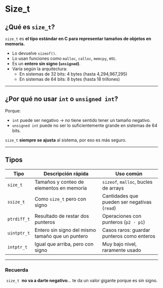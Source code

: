 # Size_t

## ¿Qué es `size_t`?

`size_t` es **el tipo estándar en C para representar tamaños de objetos en memoria.**

- Lo devuelve `sizeof()`.
- Lo usan funciones como `malloc`, `calloc`, `memcpy`, etc.
- Es un **entero sin signo (`unsigned`)**.
- Varía según la arquitectura:
    - En sistemas de 32 bits: 4 bytes (hasta 4,294,967,295)
    - En sistemas de 64 bits: 8 bytes (hasta 18 trillones)

---

## ¿Por qué no usar `int` o `unsigned int`?

Porque:

- `int` puede ser negativo → no tiene sentido tener un tamaño negativo.
- `unsigned int` puede no ser lo suficientemente grande en sistemas de 64 bits.

`size_t` **siempre se ajusta** al sistema, por eso es más seguro.

---

## Tipos

| Tipo | Descripción rápida | Uso común |
| --- | --- | --- |
| `size_t` | Tamaños y conteo de elementos en memoria | `sizeof`, `malloc`, bucles de arrays |
| `ssize_t` | Como `size_t` pero con signo | Cantidades que pueden ser negativas (`read`) |
| `ptrdiff_t` | Resultado de restar dos punteros | Operaciones con punteros (`p2 - p1`) |
| `uintptr_t` | Entero sin signo del mismo tamaño que un puntero | Casos raros: guardar punteros como enteros |
| `intptr_t` | Igual que arriba, pero con signo | Muy bajo nivel, raramente usado |

---

### Recuerda

 `size_t`  **no va a darte negativo**… te da un valor gigante porque es sin signo.